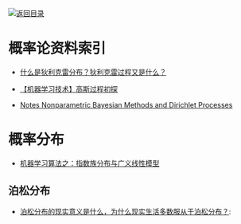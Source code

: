 [![返回目录](https://user-images.githubusercontent.com/5803001/38079637-ff0abcf0-3371-11e8-9b76-ad651620afc7.jpg)](https://github.com/wx-chevalier/Awesome-Lists)

# 概率论资料索引

- [什么是狄利克雷分布？狄利克雷过程又是什么？](https://www.zhihu.com/question/26751755/answer/80931791)

- [【机器学习技术】高斯过程初探](http://www.jianshu.com/p/2283a7c56639)

- [Notes Nonparametric Bayesian Methods and Dirichlet Processes](https://github.com/tdhopper/notes-on-dirichlet-processes)

# 概率分布

- [机器学习算法之：指数族分布与广义线性模型](http://blog.csdn.net/u011467621/article/details/48197943)

## 泊松分布

- [泊松分布的现实意义是什么，为什么现实生活多数服从于泊松分布？](https://www.zhihu.com/question/26441147/answer/429569625): 